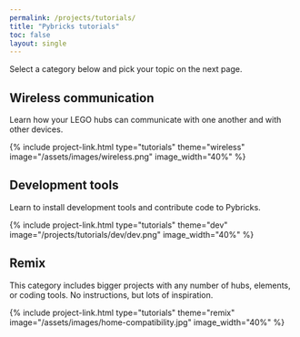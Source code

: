 ```yaml
---
permalink: /projects/tutorials/
title: "Pybricks tutorials"
toc: false
layout: single
---
```


Select a category below and pick your topic on the next page.

## Wireless communication

Learn how your LEGO hubs can communicate with one another and with other
devices.

{% include project-link.html type="tutorials" theme="wireless" image="/assets/images/wireless.png" image_width="40%" %}

## Development tools

Learn to install development tools and contribute code to Pybricks.

{% include project-link.html type="tutorials" theme="dev" image="/projects/tutorials/dev/dev.png" image_width="40%" %}


## Remix

This category includes bigger projects with any number of hubs, elements, or
coding tools. No instructions, but lots of inspiration.

{% include project-link.html type="tutorials" theme="remix" image="/assets/images/home-compatibility.jpg" image_width="40%" %}
